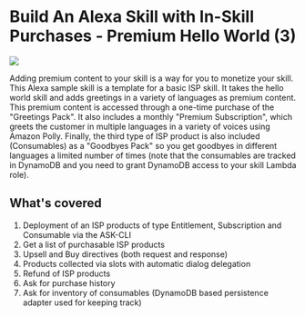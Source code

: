 # Build An Alexa Skill with In-Skill Purchases - Premium Hello World (3)
<img src="https://m.media-amazon.com/images/G/01/mobile-apps/dex/alexa/alexa-skills-kit/tutorials/fact/header._TTH_.png" />

Adding premium content to your skill is a way for you to monetize your skill.  This Alexa sample skill is a template for a basic ISP skill. It takes the hello world skill and adds greetings in a variety of languages as premium content. This premium content is accessed through a one-time purchase of the "Greetings Pack". It also includes a monthly "Premium Subscription", which greets the customer in multiple languages in a variety of voices using Amazon Polly. Finally, the third type of ISP product is also included (Consumables) as a "Goodbyes Pack" so you get goodbyes in different languages a limited number of times (note that the consumables are tracked in DynamoDB and you need to grant DynamoDB access to your skill Lambda role).

## What's covered
1. Deployment of an ISP products of type Entitlement, Subscription and Consumable via the ASK-CLI
2. Get a list of purchasable ISP products
3. Upsell and Buy directives (both request and response)
4. Products collected via slots with automatic dialog delegation
5. Refund of ISP products
6. Ask for purchase history
7. Ask for inventory of consumables (DynamoDB based persistence adapter used for keeping track)